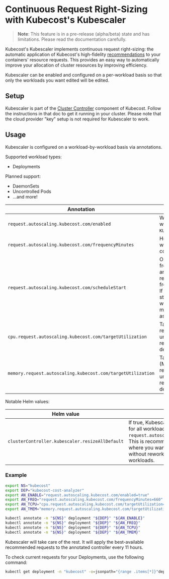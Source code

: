 Continuous Request Right-Sizing with Kubecost's Kubescaler
=================================================================

> **Note**: This feature is in a pre-release (alpha/beta) state and has limitations. Please read the documentation carefully.

Kubecost's Kubescaler implements continuous request right-sizing: the automatic application of Kubecost's high-fidelity [recommendations](https://github.com/kubecost/docs/blob/main/api-request-right-sizing-v2.md) to your containers' resource requests. This provides an easy way to automatically improve your allocation of cluster resources by improving efficiency.

Kubescaler can be enabled and configured on a per-workload basis so that only
the workloads you want edited will be edited.

## Setup

Kubescaler is part of the [Cluster Controller](https://github.com/kubecost/docs/blob/main/controller.md) component of Kubecost. Follow the instructions in that doc to get it running in your cluster. Please note that the cloud provider "key" setup is not
required for Kubescaler to work.

## Usage

Kubescaler is configured on a workload-by-workload basis via annotations.

Supported workload types:
- Deployments

Planned support:
- DaemonSets
- Uncontrolled Pods
- ...and more!

| Annotation | Description | Example(s) |
| ---------- | ----------- | ---------- |
| `request.autoscaling.kubecost.com/enabled` | Whether to autoscale the workload. See note on `KUBESCALER_RESIZE_ALL_DEFAULT`. | `true`, `false` |
| `request.autoscaling.kubecost.com/frequencyMinutes` | How often to autoscale the workload, in minutes. If unset, a conservative default is used. | `73` |
| `request.autoscaling.kubecost.com/scheduleStart` | Optional augmentation to the frequency parameter. If both are set, the workload will be resized on the scheduled frequency, aligned to the start. If frequency is 24h and the start is midnight, the workload will be rescheduled at (about) midnight every day. Formatted as RFC3339. | `2022-11-28T00:00:00Z` |
| `cpu.request.autoscaling.kubecost.com/targetUtilization` | Target utilization  (CPU) for the recommendation algorithm. If unset, the backing recommendation service's default is used. | `0.8` |
| `memory.request.autoscaling.kubecost.com/targetUtilization` | Target utilization (Memory/RAM) for the recommendation algorithm. If unset, the backing recommendation service's default is used. | `0.8` |

Notable Helm values:

| Helm value | Description | Example(s) |
| ---------- | ----------- | ---------- |
| `clusterController.kubescaler.resizeAllDefault` | If true, Kubescaler will switch to default-enabled for all workloads unless they are annotated with `request.autoscaling.kubecost.com/enabled=false`. This is recommended for low-stakes clusters where you want to prioritize workload efficiency without reworking deployment specs for all workloads. | `true` |

### Example

``` sh
export NS="kubecost"
export DEP="kubecost-cost-analyzer"
export AN_ENABLE="request.autoscaling.kubecost.com/enabled=true"
export AN_FREQ="request.autoscaling.kubecost.com/frequencyMinutes=660"
export AN_TCPU="cpu.request.autoscaling.kubecost.com/targetUtilization=0.9"
export AN_TMEM="memory.request.autoscaling.kubecost.com/targetUtilization=0.9"

kubectl annotate -n "${NS}" deployment "${DEP}" "${AN_ENABLE}"
kubectl annotate -n "${NS}" deployment "${DEP}" "${AN_FREQ}"
kubectl annotate -n "${NS}" deployment "${DEP}" "${AN_TCPU}"
kubectl annotate -n "${NS}" deployment "${DEP}" "${AN_TMEM}"
```

Kubescaler will take care of the rest. It will apply the best-available
recommended requests to the annotated controller every 11 hours.

To check current requests for your Deployments, use the following command:
``` sh
kubectl get deployment -n "kubecost" -o=jsonpath="{range .items[*]}"deployment/"{.metadata.name}{'\n'}{range .spec.template.spec.containers[*]}{.name}{'\t'}{.resources.requests}{'\n'}{end}{'\n'}{end}"
```

